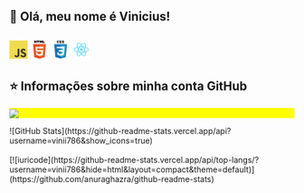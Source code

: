## 💜 Olá, meu nome é <strong>Vinicius!</strong>

<code><img height="32" src="https://raw.githubusercontent.com/github/explore/80688e429a7d4ef2fca1e82350fe8e3517d3494d/topics/javascript/javascript.png" alt="Javascript"/></code>
<code><img height="32" src="https://raw.githubusercontent.com/github/explore/80688e429a7d4ef2fca1e82350fe8e3517d3494d/topics/html/html.png" alt="HTML5"/></code>
<code><img height="32" src="https://raw.githubusercontent.com/github/explore/80688e429a7d4ef2fca1e82350fe8e3517d3494d/topics/css/css.png" alt="CSS"/></code>
<code><img height="32" src="https://raw.githubusercontent.com/github/explore/80688e429a7d4ef2fca1e82350fe8e3517d3494d/topics/react/react.png" alt="React"/></code>
---

## ⭐ Informações sobre minha conta GitHub
<p align="left" style="background:yellow">
  <img src='https://gifs.eco.br/wp-content/uploads/2022/06/gifs-de-capivaras-5.gif' align ='center'>
</p>
![GitHub Stats](https://github-readme-stats.vercel.app/api?username=vinii786&show_icons=true) <br></br>
[![iuricode](https://github-readme-stats.vercel.app/api/top-langs/?username=vinii786&hide=html&layout=compact&theme=default)](https://github.com/anuraghazra/github-readme-stats)

